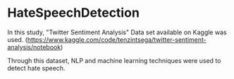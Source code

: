 # HateSpeechDetection
In this study, "Twitter Sentiment Analysis" Data set available on Kaggle was used. (https://www.kaggle.com/code/tenzintsega/twitter-sentiment-analysis/notebook) 

Through this dataset, NLP and machine learning techniques were used to detect hate speech.
